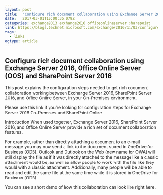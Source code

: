 ```yaml
---
layout: post 
title:  "Configure rich document collaboration using Exchange Server 2016, Office Online Server (OOS) and SharePoint Server 2016 – You Had Me At EHLO…" 
date:   2017-03-01T10:00:35.079Z 
categories: exchange2013 exchange2016 officeonlineserver sharepoint
link: https://blogs.technet.microsoft.com/exchange/2016/11/03/configure-rich-document-collaboration-using-exchange-server-2016-office-online-server-oos-and-sharepoint-server-2016/ 
tags:
  - links
ogtype: article 
---
```


## Configure rich document collaboration using Exchange Server 2016, Office Online Server (OOS) and SharePoint Server 2016


This post explains the configuration steps needed to get rich document collaboration working between Exchange Server 2016, SharePoint Server 2016, and Office Online Server, in your On-Premises environment.

Please use this link if you’re looking for configuration steps for Exchange Server 2016 On-Premises and SharePoint Online

Introduction
When used together, Exchange Server 2016, SharePoint Server 2016, and Office Online Server provide a rich set of document collaboration features.

For example, rather than directly attaching a document to an e-mail message you may now send a link to the document stored in OneDrive for Business (ODB). Outlook and Outlook on the Web (new name for OWA) will still display the file as if it was directly attached to the message like a classic attachment would be, as well as allow people to work with the file like they would with a classic attachment. Additionally, many people will be able to read and edit the same file at the same time while it is stored in OneDrive for Business (ODB).

You can see a short demo of how this collaboration can look like right here.